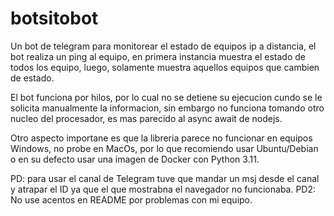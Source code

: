 # botsitobot

Un bot de telegram para monitorear el estado de equipos ip a distancia, el bot realiza un ping al equipo, en primera instancia muestra el estado de todos los equipo, luego, solamente muestra aquellos equipos que cambien de estado.

El bot funciona por hilos, por lo cual no se detiene su ejecucion cundo se le solicita manualmente la informacion, sin embargo no funciona tomando otro nucleo del procesador, es mas parecido al async await de nodejs.

Otro aspecto importane es que la libreria parece no funcionar en equipos Windows, no probe en MacOs, por  lo que recomiendo usar Ubuntu/Debian o en su defecto usar una imagen de Docker con Python 3.11.

PD: para usar el canal de Telegram tuve que mandar un msj desde el canal y atrapar el ID ya que el que mostrabna el navegador no funcionaba.
PD2: No use acentos en README por problemas con mi equipo.

